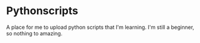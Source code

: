 # Pythonscripts

A place for me to upload python scripts that I'm learning. I'm still a beginner, so nothing to amazing.
